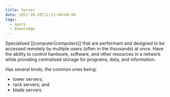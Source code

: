 ```yaml
---
title: Server
date: 2022-10-20T12:23:40+08:00
tags:
  - spark
  - knowledge
---
```


Specialised [[computer|computers]] that are performant and designed to be accessed remotely by multiple users (often in the thousands) at once. Have the ability to control hardware, software, and other resources in a network while providing centralised storage for programs, data, and information.

Has several kinds, the common ones being:
- tower servers;
- rack servers; and
- blade servers.
